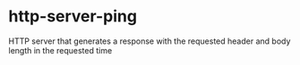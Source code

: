 # http-server-ping
HTTP server that generates a response with the requested header and body length in the requested time
